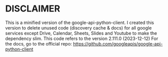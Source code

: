 # DISCLAIMER
This is a minified version of the google-api-python-client.
I created this version to delete unused code (discovery cache & docs) for all google services except Drive, Calendar, Sheets, Slides and Youtube to make the dependency slim.
This code refers to the version 2.111.0 (2023-12-12)
For the docs, go to the official repo:
https://github.com/googleapis/google-api-python-client